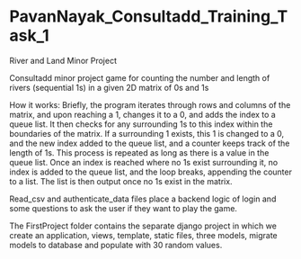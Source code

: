 # PavanNayak_Consultadd_Training_Task_1
River and Land Minor Project


Consultadd minor project game for counting the number and length of rivers (sequential 1s) in a given 2D matrix of 0s and 1s

How it works: Briefly, the program iterates through rows and columns of the matrix, and upon reaching a 1, changes it to a 0, and adds the index to a queue list. It then checks for any surrounding 1s to this index within the boundaries of the matrix. If a surrounding 1 exists, this 1 is changed to a 0, and the new index added to the queue list, and a counter keeps track of the length of 1s. This process is repeated as long as there is a value in the queue list. Once an index is reached where no 1s exist surrounding it, no index is added to the queue list, and the loop breaks, appending the counter to a list. The list is then output once no 1s exist in the matrix.

Read_csv and authenticate_data files place a backend logic of login and some questions to ask the user if they want to play the game.


The FirstProject folder contains the separate django project in which we create an application, views, template, static files, three models, migrate models to database and populate with 30 random values.
